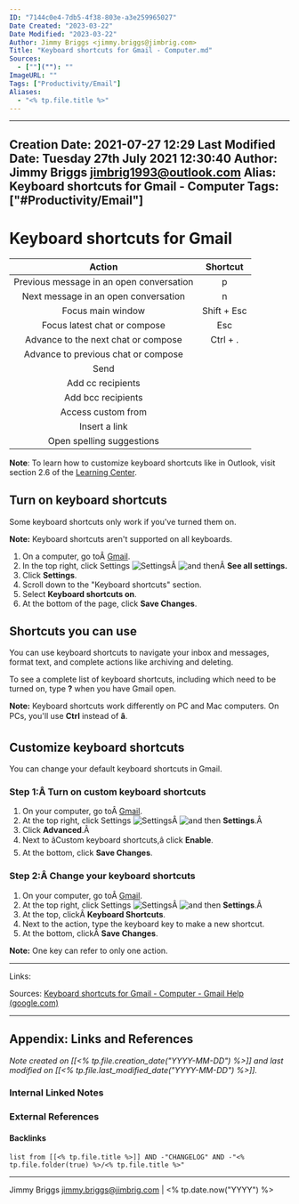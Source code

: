 ```yaml
---
ID: "7144c0e4-7db5-4f38-803e-a3e259965027"
Date Created: "2023-03-22"
Date Modified: "2023-03-22"
Author: Jimmy Briggs <jimmy.briggs@jimbrig.com>
Title: "Keyboard shortcuts for Gmail - Computer.md"
Sources: 
  - [""](""): ""
ImageURL: ""
Tags: ["Productivity/Email"]
Aliases:
  - "<% tp.file.title %>"
---
```


---
Creation Date: 2021-07-27 12:29
Last Modified Date: Tuesday 27th July 2021 12:30:40
Author: Jimmy Briggs <jimbrig1993@outlook.com>
Alias: Keyboard shortcuts for Gmail - Computer
Tags: ["#Productivity/Email"]
---

# Keyboard shortcuts for Gmail

|                  Action                  |  Shortcut   |
|:----------------------------------------:|:-----------:|
| Previous message in an open conversation |      p      |
|   Next message in an open conversation   |      n      |
|            Focus main window             | Shift + Esc |
|       Focus latest chat or compose       |     Esc     |
|   Advance to the next chat or compose    |  Ctrl + .   |
|   Advance to previous chat or compose    |             |
|                   Send                   |             |
|            Add cc recipients             |             |
|            Add bcc recipients            |             |
|            Access custom from            |             |
|              Insert a link               |             |
|        Open spelling suggestions         |             |


**Note**: To learn how to customize keyboard shortcuts like in Outlook, visit section 2.6 of the [Learning Center](https://gsuite.google.com/learning-center/products/gmail/switch-from-outlook/#!/).

## Turn on keyboard shortcuts

Some keyboard shortcuts only work if you've turned them on.

**Note:** Keyboard shortcuts aren't supported on all keyboards.

1.  On a computer, go toÂ [Gmail](https://mail.google.com/).
2.  In the top right, click Settings ![Settings](https://lh3.googleusercontent.com/PzFeiQQaPASuntRuvWiXoqZjQqUj0s0q0w_jI4Nx9vL6x7rGmmS9f-xQr1Kj9S91WMlm=h36 "Settings")Â ![and then](https://lh3.googleusercontent.com/3_l97rr0GvhSP2XV5OoCkV2ZDTIisAOczrSdzNCBxhIKWrjXjHucxNwocghoUa39gw=w36-h36 "and then")Â **See all settings.** 
3.  Click **Settings**.
4.  Scroll down to the "Keyboard shortcuts" section.
5.  Select **Keyboard shortcuts on**.
6.  At the bottom of the page, click **Save Changes**.

## Shortcuts you can use

You can use keyboard shortcuts to navigate your inbox and messages, format text, and complete actions like archiving and deleting.

To see a complete list of keyboard shortcuts, including which need to be turned on, type **?** when you have Gmail open.

**Note:** Keyboard shortcuts work differently on PC and Mac computers. On PCs, you'll use **Ctrl** instead of **â**.

## Customize keyboard shortcuts

You can change your default keyboard shortcuts in Gmail.

### Step 1:Â Turn on custom keyboard shortcuts

1.  On your computer, go toÂ [Gmail](https://mail.google.com/).
2.  At the top right, click Settings ![Settings](https://lh3.googleusercontent.com/PzFeiQQaPASuntRuvWiXoqZjQqUj0s0q0w_jI4Nx9vL6x7rGmmS9f-xQr1Kj9S91WMlm=h36 "Settings")Â ![and then](https://lh3.googleusercontent.com/QbWcYKta5vh_4-OgUeFmK-JOB0YgLLoGh69P478nE6mKdfpWQniiBabjF7FVoCVXI0g=h36 "and then") **Settings**.Â 
3.  Click **Advanced**.Â 
4.  Next to âCustom keyboard shortcuts,â click **Enable**.
5.  At the bottom, click **Save Changes**.

### Step 2:Â Change your keyboard shortcuts

1.  On your computer, go toÂ [Gmail](https://mail.google.com/).
2.  At the top right, click Settings ![Settings](https://lh3.googleusercontent.com/PzFeiQQaPASuntRuvWiXoqZjQqUj0s0q0w_jI4Nx9vL6x7rGmmS9f-xQr1Kj9S91WMlm=h36 "Settings")Â ![and then](https://lh3.googleusercontent.com/QbWcYKta5vh_4-OgUeFmK-JOB0YgLLoGh69P478nE6mKdfpWQniiBabjF7FVoCVXI0g=h36 "and then") **Settings**.Â 
3.  At the top, clickÂ **Keyboard Shortcuts**.
4.  Next to the action, type the keyboard key to make a new shortcut.
5.  At the bottom, clickÂ **Save Changes**.

**Note:** One key can refer to only one action.


***

Links: 

Sources: [Keyboard shortcuts for Gmail - Computer - Gmail Help (google.com)](https://support.google.com/mail/answer/6594?hl=en&co=GENIE.Platform%3DDesktop)




***

## Appendix: Links and References

*Note created on [[<% tp.file.creation_date("YYYY-MM-DD") %>]] and last modified on [[<% tp.file.last_modified_date("YYYY-MM-DD") %>]].*

### Internal Linked Notes

### External References

#### Backlinks

```dataview
list from [[<% tp.file.title %>]] AND -"CHANGELOG" AND -"<% tp.file.folder(true) %>/<% tp.file.title %>"
```


***

Jimmy Briggs <jimmy.briggs@jimbrig.com> | <% tp.date.now("YYYY") %>